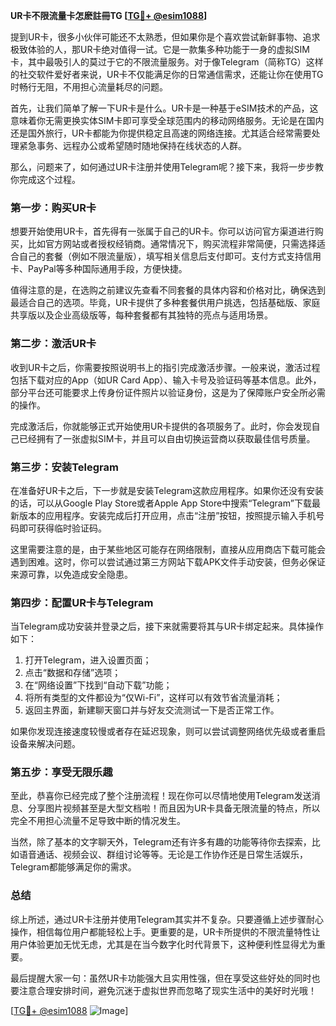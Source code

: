 **UR卡不限流量卡怎麽註冊TG [[TG💪+ @esim1088](https://t.me/s/esim1088)]**

提到UR卡，很多小伙伴可能还不太熟悉，但如果你是个喜欢尝试新鲜事物、追求极致体验的人，那UR卡绝对值得一试。它是一款集多种功能于一身的虚拟SIM卡，其中最吸引人的莫过于它的不限流量服务。对于像Telegram（简称TG）这样的社交软件爱好者来说，UR卡不仅能满足你的日常通信需求，还能让你在使用TG时畅行无阻，不用担心流量耗尽的问题。

首先，让我们简单了解一下UR卡是什么。UR卡是一种基于eSIM技术的产品，这意味着你无需更换实体SIM卡即可享受全球范围内的移动网络服务。无论是在国内还是国外旅行，UR卡都能为你提供稳定且高速的网络连接。尤其适合经常需要处理紧急事务、远程办公或希望随时随地保持在线状态的人群。

那么，问题来了，如何通过UR卡注册并使用Telegram呢？接下来，我将一步步教你完成这个过程。

### **第一步：购买UR卡**
想要开始使用UR卡，首先得有一张属于自己的UR卡。你可以访问官方渠道进行购买，比如官方网站或者授权经销商。通常情况下，购买流程非常简便，只需选择适合自己的套餐（例如不限流量版），填写相关信息后支付即可。支付方式支持信用卡、PayPal等多种国际通用手段，方便快捷。

值得注意的是，在选购之前建议先查看不同套餐的具体内容和价格对比，确保选到最适合自己的选项。毕竟，UR卡提供了多种套餐供用户挑选，包括基础版、家庭共享版以及企业高级版等，每种套餐都有其独特的亮点与适用场景。

### **第二步：激活UR卡**
收到UR卡之后，你需要按照说明书上的指引完成激活步骤。一般来说，激活过程包括下载对应的App（如UR Card App）、输入卡号及验证码等基本信息。此外，部分平台还可能要求上传身份证件照片以验证身份，这是为了保障账户安全所必需的操作。

完成激活后，你就能够正式开始使用UR卡提供的各项服务了。此时，你会发现自己已经拥有了一张虚拟SIM卡，并且可以自由切换运营商以获取最佳信号质量。

### **第三步：安装Telegram**
在准备好UR卡之后，下一步就是安装Telegram这款应用程序。如果你还没有安装的话，可以从Google Play Store或者Apple App Store中搜索“Telegram”下载最新版本的应用程序。安装完成后打开应用，点击“注册”按钮，按照提示输入手机号码即可获得临时验证码。

这里需要注意的是，由于某些地区可能存在网络限制，直接从应用商店下载可能会遇到困难。这时，你可以尝试通过第三方网站下载APK文件手动安装，但务必保证来源可靠，以免造成安全隐患。

### **第四步：配置UR卡与Telegram**
当Telegram成功安装并登录之后，接下来就需要将其与UR卡绑定起来。具体操作如下：

1. 打开Telegram，进入设置页面；
2. 点击“数据和存储”选项；
3. 在“网络设置”下找到“自动下载”功能；
4. 将所有类型的文件都设为“仅Wi-Fi”，这样可以有效节省流量消耗；
5. 返回主界面，新建聊天窗口并与好友交流测试一下是否正常工作。

如果你发现连接速度较慢或者存在延迟现象，则可以尝试调整网络优先级或者重启设备来解决问题。

### **第五步：享受无限乐趣**
至此，恭喜你已经完成了整个注册流程！现在你可以尽情地使用Telegram发送消息、分享图片视频甚至是大型文档啦！而且因为UR卡具备无限流量的特点，所以完全不用担心流量不足导致中断的情况发生。

当然，除了基本的文字聊天外，Telegram还有许多有趣的功能等待你去探索，比如语音通话、视频会议、群组讨论等等。无论是工作协作还是日常生活娱乐，Telegram都能够满足你的需求。

### **总结**
综上所述，通过UR卡注册并使用Telegram其实并不复杂。只要遵循上述步骤耐心操作，相信每位用户都能轻松上手。更重要的是，UR卡所提供的不限流量特性让用户体验更加无忧无虑，尤其是在当今数字化时代背景下，这种便利性显得尤为重要。

最后提醒大家一句：虽然UR卡功能强大且实用性强，但在享受这些好处的同时也要注意合理安排时间，避免沉迷于虚拟世界而忽略了现实生活中的美好时光哦！

[[TG💪+ @esim1088](https://t.me/s/esim1088) ![Image](https://i.postimg.cc/4NQfJmqS/Snipaste-2025-05-13-00-14-12.png)]